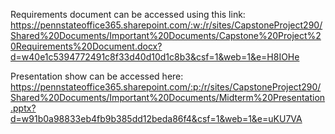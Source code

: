 Requirements document can be accessed using this link: https://pennstateoffice365.sharepoint.com/:w:/r/sites/CapstoneProject290/Shared%20Documents/Important%20Documents/Capstone%20Project%20Requirements%20Document.docx?d=w40e1c5394772491c8f33d40d10d1c8b3&csf=1&web=1&e=H8IOHe

Presentation show can be accessed here: https://pennstateoffice365.sharepoint.com/:p:/r/sites/CapstoneProject290/Shared%20Documents/Important%20Documents/Midterm%20Presentation.pptx?d=w91b0a98833eb4fb9b385dd12beda86f4&csf=1&web=1&e=uKU7VA

